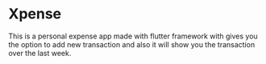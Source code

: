 # Xpense
This is a personal expense app made with flutter framework with gives you the option to add new transaction and also it will show you the transaction over the last week.
